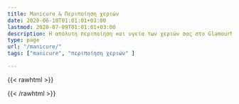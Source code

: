 ```yaml
---
title: Manicure & Περιποίηση χεριών
date: 2020-06-10T01:01:01+03:00
lastmod: 2020-07-09T01:01:01+03:00
description: Η απόλυτη περιποίηση και υγεία των χεριών σας στο GlamourMe.
type: page
url: "/manicure/"
tags: ["manicure", "περιποίηση χεριών" ]

---
```


{{< rawhtml >}}

{{< /rawhtml >}}
